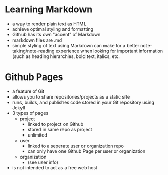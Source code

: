 # Learning Markdown 
- a way to render plain text as HTML
- achieve optimal styling and formatting
- Github has its own "accent" of Markdown
- markdown files are .md 
- simple styling of text using Markdown can make for a better note-taking/note-reading experience when looking for important information (such as heading hierarchies, bold text, italics, etc. 

# Github Pages
- a feature of Git
- allows you to share repositories/projects as a static site
- runs, builds, and publishes code stored in your Git repository using Jekyll
- 3 types of pages
  - project
    - linked to project on Github
    - stored in same repo as project
    - unlimited
  - user
    - linked to a seperate user or organization repo
    - can only have one Github Page per user or organization
  - organization
    - (see user info)
- is not intended to act as a free web host
